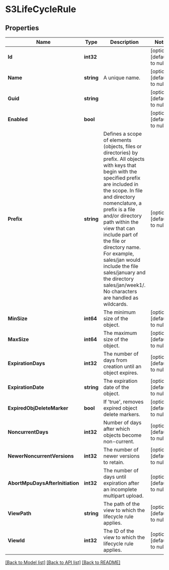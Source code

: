 # S3LifeCycleRule

## Properties
Name | Type | Description | Notes
------------ | ------------- | ------------- | -------------
**Id** | **int32** |  | [optional] [default to null]
**Name** | **string** | A unique name. | [optional] [default to null]
**Guid** | **string** |  | [optional] [default to null]
**Enabled** | **bool** |  | [optional] [default to null]
**Prefix** | **string** | Defines a scope of elements (objects, files or directories) by prefix. All objects with keys that begin with the specified prefix are included in the scope. In file and directory nomenclature, a prefix is a file and/or directory path within the view that can include part of the file or directory name. For example, sales/jan would include the file sales/january and the directory sales/jan/week1/. No characters are handled as wildcards. | [optional] [default to null]
**MinSize** | **int64** | The minimum size of the object. | [optional] [default to null]
**MaxSize** | **int64** | The maximum size of the object. | [optional] [default to null]
**ExpirationDays** | **int32** | The number of days from creation until an object expires. | [optional] [default to null]
**ExpirationDate** | **string** | The expiration date of the object. | [optional] [default to null]
**ExpiredObjDeleteMarker** | **bool** | If &#x27;true&#x27;, removes expired object delete markers. | [optional] [default to null]
**NoncurrentDays** | **int32** | Number of days after which objects become non-current. | [optional] [default to null]
**NewerNoncurrentVersions** | **int32** | The number of newer versions to retain. | [optional] [default to null]
**AbortMpuDaysAfterInitiation** | **int32** | The number of days until expiration after an incomplete multipart upload. | [optional] [default to null]
**ViewPath** | **string** | The path of the view to which the lifecycle rule applies. | [optional] [default to null]
**ViewId** | **int32** | The ID of the view to which the lifecycle rule applies. | [optional] [default to null]

[[Back to Model list]](../README.md#documentation-for-models) [[Back to API list]](../README.md#documentation-for-api-endpoints) [[Back to README]](../README.md)

